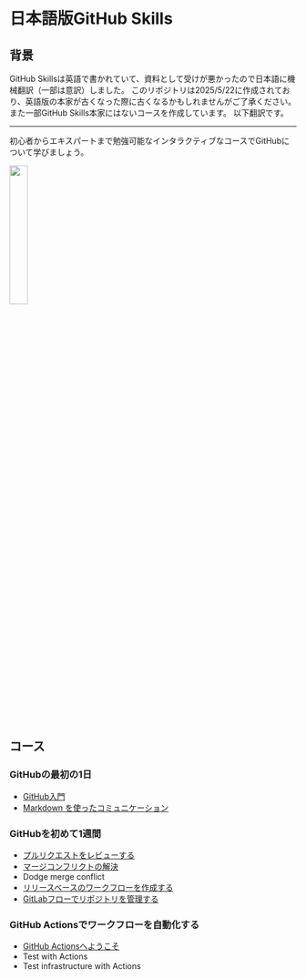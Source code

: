 # 日本語版GitHub Skills

## 背景

GitHub Skillsは英語で書かれていて、資料として受けが悪かったので日本語に機械翻訳（一部は意訳）しました。
このリポジトリは2025/5/22に作成されており、英語版の本家が古くなった際に古くなるかもしれませんがご了承ください。
また一部GitHub Skills本家にはないコースを作成しています。
以下翻訳です。

---

初心者からエキスパートまで勉強可能なインタラクティブなコースでGitHubについて学びましょう。

<img src="https://user-images.githubusercontent.com/1221423/156894097-ff2d6566-7b6a-4488-950e-f4ebe990965a.svg" width="25%">

## コース

### GitHubの最初の1日

- [GitHub入門](https://github.com/kuboctopus/introduction-to-github)
- [Markdown を使ったコミュニケーション](https://github.com/kuboctopus/communicate-using-markdown)

### GitHubを初めて1週間

- [プルリクエストをレビューする](https://github.com/kuboctopus/review-pull-requests)
- [マージコンフリクトの解決](https://github.com/kuboctopus/resolve-merge-conflicts)
- Dodge merge conflict
- [リリースベースのワークフローを作成する](https://github.com/kuboctopus/release-based-workflow)
- [GitLabフローでリポジトリを管理する](https://github.com/kuboctopus/gitlab-workflow)

### GitHub Actionsでワークフローを自動化する

- [GitHub Actionsへようこそ](https://github.com/kuboctopus/hello-github-actions)
- Test with Actions
- Test infrastructure with Actions
